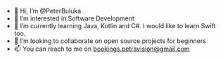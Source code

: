 - 👋 Hi, I’m @PeterBuluka
- 👀 I’m interested in Software Development
- 🌱 I’m currently learning Java, Kotlin and C#. I would like to learn Swift too.
- 💞️ I’m looking to collaborate on open source projects for beginners
- 📫 You can reach to me on bookings.petravision@gmail.com

<!---
PeterBuluka/PeterBuluka is a ✨ special ✨ repository because its `README.md` (this file) appears on your GitHub profile.
You can click the Preview link to take a look at your changes.
--->
